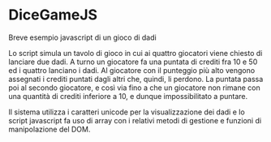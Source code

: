 # DiceGameJS
Breve esempio javascript di un gioco di dadi

Lo script simula un tavolo di gioco in cui ai quattro giocatori viene chiesto di lanciare due dadi.
A turno un giocatore fa una puntata di crediti fra 10 e 50 ed i quattro lanciano i dadi. Al giocatore con il punteggio più alto vengono assegnati i crediti puntati dagli altri che, quindi, li perdono. La puntata passa poi al secondo giocatore, e così via fino a che un giocatore non rimane con una quantità di crediti inferiore a 10, e dunque impossibilitato a puntare.

Il sistema utilizza i caratteri unicode per la visualizzazione dei dadi e lo script javascript fa uso di array con i relativi metodi di gestione e funzioni di manipolazione del DOM.
